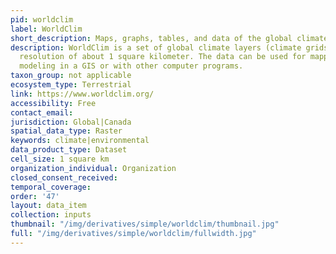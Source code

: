 ```yaml
---
pid: worldclim
label: WorldClim
short_description: Maps, graphs, tables, and data of the global climate
description: WorldClim is a set of global climate layers (climate grids) with a spatial
  resolution of about 1 square kilometer. The data can be used for mapping and spatial
  modeling in a GIS or with other computer programs.
taxon_group: not applicable
ecosystem_type: Terrestrial
link: https://www.worldclim.org/
accessibility: Free
contact_email: 
jurisdiction: Global|Canada
spatial_data_type: Raster
keywords: climate|environmental
data_product_type: Dataset
cell_size: 1 square km
organization_individual: Organization
closed_consent_received: 
temporal_coverage: 
order: '47'
layout: data_item
collection: inputs
thumbnail: "/img/derivatives/simple/worldclim/thumbnail.jpg"
full: "/img/derivatives/simple/worldclim/fullwidth.jpg"
---
```

